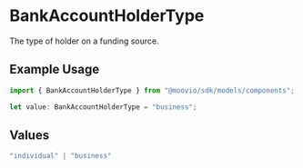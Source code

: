 # BankAccountHolderType

The type of holder on a funding source.

## Example Usage

```typescript
import { BankAccountHolderType } from "@moovio/sdk/models/components";

let value: BankAccountHolderType = "business";
```

## Values

```typescript
"individual" | "business"
```